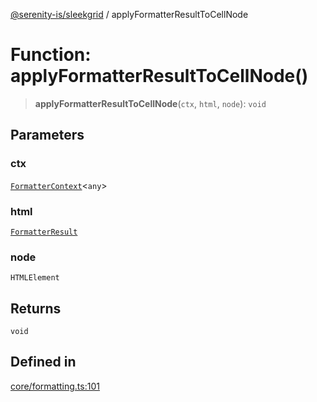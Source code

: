 [@serenity-is/sleekgrid](../README.md) / applyFormatterResultToCellNode

# Function: applyFormatterResultToCellNode()

> **applyFormatterResultToCellNode**(`ctx`, `html`, `node`): `void`

## Parameters

### ctx

[`FormatterContext`](../interfaces/FormatterContext.md)\<`any`\>

### html

[`FormatterResult`](../type-aliases/FormatterResult.md)

### node

`HTMLElement`

## Returns

`void`

## Defined in

[core/formatting.ts:101](https://github.com/serenity-is/sleekgrid/blob/master/src/core/formatting.ts#L101)
